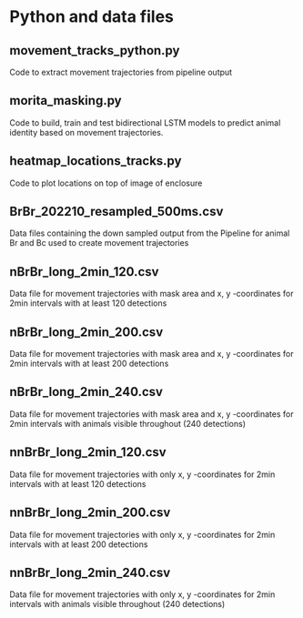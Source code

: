 # Python and data files

## movement_tracks_python.py
Code to extract movement trajectories from pipeline output

## morita_masking.py
Code to build, train and test bidirectional LSTM models to predict animal identity based on movement trajectories.

## heatmap_locations_tracks.py
Code to plot locations on top of image of enclosure

## BrBr_202210_resampled_500ms.csv
Data files containing the down sampled output from the Pipeline for animal Br and Bc used to create movement trajectories

## nBrBr_long_2min_120.csv
Data file for movement trajectories with mask area and x, y -coordinates for 2min intervals with at least 120 detections

## nBrBr_long_2min_200.csv
Data file for movement trajectories with mask area and x, y -coordinates for 2min intervals with at least 200 detections

## nBrBr_long_2min_240.csv
Data file for movement trajectories with mask area and x, y -coordinates for 2min intervals with animals visible throughout (240 detections)

## nnBrBr_long_2min_120.csv
Data file for movement trajectories with only x, y -coordinates for 2min intervals with at least 120 detections
## nnBrBr_long_2min_200.csv
Data file for movement trajectories with only x, y -coordinates for 2min intervals with at least 200 detections
## nnBrBr_long_2min_240.csv
Data file for movement trajectories with only x, y -coordinates for 2min intervals with animals visible throughout (240 detections)
